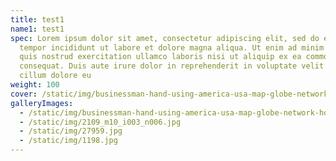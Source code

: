 ```yaml
---
title: test1
name1: test1
spec: Lorem ipsum dolor sit amet, consectetur adipiscing elit, sed do eiusmod
  tempor incididunt ut labore et dolore magna aliqua. Ut enim ad minim veniam,
  quis nostrud exercitation ullamco laboris nisi ut aliquip ex ea commodo
  consequat. Duis aute irure dolor in reprehenderit in voluptate velit esse
  cillum dolore eu
weight: 100
cover: /static/img/businessman-hand-using-america-usa-map-globe-network-hologram.jpg
galleryImages:
  - /static/img/businessman-hand-using-america-usa-map-globe-network-hologram.jpg
  - /static/img/2109_m10_i003_n006.jpg
  - /static/img/27959.jpg
  - /static/img/1198.jpg
---
```

